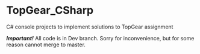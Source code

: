 # TopGear_CSharp
C# console projects to implement solutions to TopGear assignment

***Important!*** All code is in Dev branch. Sorry for inconvenience, but for some reason cannot merge to master.
